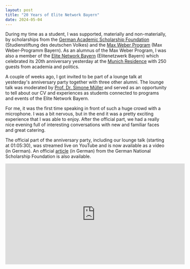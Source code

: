 ```yaml
---
layout: post
title: "20 Years of Elite Network Bayern"
date: 2024-05-04
---
```


During my time as a student, I was supported, materially and non-materially, by scholarships from the [German Academic Scholarship Foundation](https://www.studienstiftung.de/en) (Studienstiftung des deutschen Volkes) and the [Max Weber Program](https://www.elitenetzwerk.bayern.de/en/home/funding-programs/max-weber-program) (Max Weber-Programm Bayern).
As an alumnus of the Max Weber Program, I was also a member of the [Elite Network Bayern](https://www.elitenetzwerk.bayern.de/en/home) (Elitenetzwerk Bayern) which celebrated its 20th anniversary yesterday at the [Munich Residence](https://www.residenz-muenchen.de/englisch/tourist/index.htm) with 250 guests from academia and politics.

A couple of weeks ago, I got invited to be part of a lounge talk at yesterday's anniversary party together with three other alumni.
The lounge talk was moderated by [Prof. Dr. Simone Müller](https://www.uni-augsburg.de/en/fakultaet/philhist/professuren/geschichte/umweltgeschichte/team/prof-dr-simone-muller/) and served as an opportunity to tell about our CV and experiences as students connected to programs and events of the Elite Network Bayern.

For me, it was the first time speaking in front of such a huge crowd with a microphone.
I was a bit nervous, but in the end it was a pretty exciting experience that I was able to enjoy.
After the official part, we had a really nice evening full of interesting conversations with new and familiar faces and great catering.

The official part of the anniversary party, including our lounge talk (starting at 01:05:30), was streamed live on YouTube and is now available as a video (in German).
An official [article](https://www.studienstiftung.de/max-weber-programm/das-max-weber-programm/20) (in German) from the German National Scholarship Foundation is also available.

<center>
    <iframe width="560" height="315" src="https://www.youtube.com/embed/mMZLt7FMJPA?si=GDTlya4hi3-UYvPa" frameborder="0" allowfullscreen></iframe>
</center>

